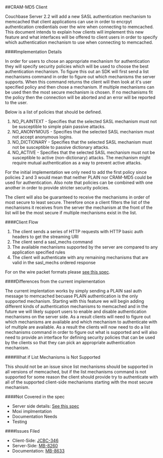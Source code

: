
##CRAM-MD5 Client

Couchbase Server 2.2 will add a new SASL authentication mechanism to memcached that client applications can use in order to encrpyt authentication credientials over the wire when connecting to memcached. This document intends to explain how clients will implement this new feature and what interfaces will be offered to client users in order to specify which authentication mechanism to use when connecting to memcached.

####Implementation Details

In order for users to chose an appropriate mechanism for authentication they will specify security policies which will be used to choose the best authentication mechanism. To figure this out an SDK will first send a list mechanisms command in order to figure out which mechanisms the server supports. When this command returns the client will then look at it's user specified policy and then chose a mechanism. If multiple mechanisms can be used then the most secure mechanism is chosen. If no mechanisms fit the policy then the connection will be aborted and an error will be reported to the user.

Below is a list of policies that should be defined.

1. NO_PLAINTEXT - Specifies that the selected SASL mechanism must not be susceptible to simple plain passive attacks.
2. NO_ANONYMOUS - Specifies that the selected SASL mechanism must not accept anonymous logins.
2. NO_DICTIONARY - Specifies that the selected SASL mechanism must not be susceptible to passive dictionary attacks.
3. NO_ACTIVE - Specifies that the selected SASL mechanism must not be susceptible to active (non-dictionary) attacks. The mechanism might require mutual authentication as a way to prevent active attacks.

For the initial implementation we only need to add the first policy since policies 2 and 3 would mean that neither PLAIN nor CRAM-MD5 could be used for authentication. Also note that policies can be combined with one another in order to provide stricter security policies.

The client will also be guaranteed to receive the mechanisms in order of most secure to least secure. Therefore once a client filters the list of the mechanisms it receives from the server the mechanism at the front of the list will be the most secure if multiple mechanisms exist in the list.

####Client Flow

1) The client sends a series of HTTP requests with HTTP basic auth headers to get the streaming URI
2) The client send a sasl_mechs command
3) The available mechanisms supported by the server are compared  to any application specified rules
4) The client will authenticate with any remaining mechanisms that are valid in the sasl_mechs ordered response

For on the wire packet formats please [see this spec](completed/md5-sasl.md#listing-mechanisms).

####Differences from the current implementation

The current implentation works by simply sending a PLAIN sasl auth message to memcached becuase PLAIN authentication is the only supported mechanism. Starting with this feature we will begin adding different kinds of authentication mechanisms to memcached and in the future we will likely support users to enable and disable authentication mechanisms on the server side. As a result clients will need to figure out which mechanisms are available and which mechanism to authenticate with iof multiple are available. As a result the clients will now need to do a list mechanisms command in order to figure out what is supported and will also need to provide an interface for defining security policies that can be used by the clients so that they can pick an appropriate authentication mechanism.

####What if List Mechanisms is Not Supported

This should not be an issue since list mechanisms should be supported in all versions of memcached, but if the list mechanisms command is not supported for some reason the client should provide try to authenticate with all of the supported client-side mechanisms starting with the most secure mechanism.

####Not Covered in the spec

* Server side details: [See this spec](completed/md5-sasl.md#listing-mechanisms)
* Moxi implmentation
* Documentation Needs
* Testing

####Issues Filed

* Client-Side: [JCBC-346](http://www.couchbase.com/issues/browse/JCBC-346)
* Server-Side: [MB-8260](http://www.couchbase.com/issues/browse/MB-8260)
* Documentation: [MB-8633](http://www.couchbase.com/issues/browse/MB-8633)